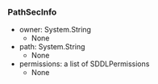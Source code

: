 ### PathSecInfo
- owner: System.String
  - None
- path: System.String
  - None
- permissions: a list of SDDLPermissions
  - None
